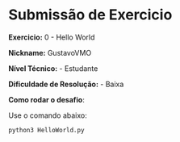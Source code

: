 # Submissão de Exercicio

**Exercicio:** 0 - Hello World

**Nickname:** GustavoVMO

**Nível Técnico:** - Estudante

**Dificuldade de Resolução:** - Baixa

**Como rodar o desafio**: 

Use o comando abaixo: 
```bash
python3 HelloWorld.py
```
